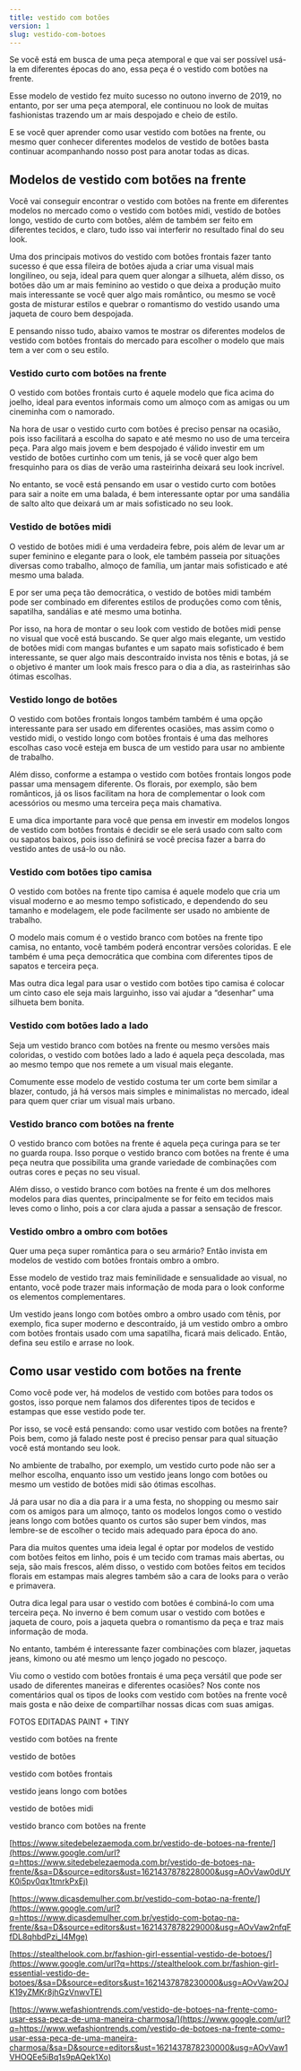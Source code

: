 ```yaml
---
title: vestido com botões
version: 1
slug: vestido-com-botoes
---
```

Se você está em busca de uma peça atemporal e que vai ser possível usá-la em diferentes épocas do ano, essa peça é o vestido com botões na frente.

Esse modelo de vestido fez muito sucesso no outono inverno de 2019, no entanto, por ser uma peça atemporal, ele continuou no look de muitas fashionistas trazendo um ar mais despojado e cheio de estilo.

E se você quer aprender como usar vestido com botões na frente, ou mesmo quer conhecer diferentes modelos de vestido de botões basta continuar acompanhando nosso post para anotar todas as dicas.

## Modelos de vestido com botões na frente

Você vai conseguir encontrar o vestido com botões na frente em diferentes modelos no mercado como o vestido com botões midi, vestido de botões longo, vestido de curto com botões, além de também ser feito em diferentes tecidos, e claro, tudo isso vai interferir no resultado final do seu look.

Uma dos principais motivos do vestido com botões frontais fazer tanto sucesso é que essa fileira de botões ajuda a criar uma visual mais longilíneo, ou seja, ideal para quem quer alongar a silhueta, além disso, os botões dão um ar mais feminino ao vestido o que deixa a produção muito mais interessante se você quer algo mais romântico, ou mesmo se você gosta de misturar estilos e quebrar o romantismo do vestido usando uma jaqueta de couro bem despojada.

E pensando nisso tudo, abaixo vamos te mostrar os diferentes modelos de vestido com botões frontais do mercado para escolher o modelo que mais tem a ver com o seu estilo.

### Vestido curto com botões na frente

O vestido com botões frontais curto é aquele modelo que fica acima do joelho, ideal para eventos informais como um almoço com as amigas ou um cineminha com o namorado.

Na hora de usar o vestido curto com botões é preciso pensar na ocasião, pois isso facilitará a escolha do sapato e até mesmo no uso de uma terceira peça. Para algo mais jovem e bem despojado é válido investir em um vestido de botões curtinho com um tenis, já se você quer algo bem fresquinho para os dias de verão uma rasteirinha deixará seu look incrível.

No entanto, se você está pensando em usar o vestido curto com botões para sair a noite em uma balada, é bem interessante optar por uma sandália de salto alto que deixará um ar mais sofisticado no seu look.

### Vestido de botões midi

O vestido de botões midi é uma verdadeira febre, pois além de levar um ar super feminino e elegante para o look, ele também passeia por situações diversas como trabalho, almoço de família, um jantar mais sofisticado e até mesmo uma balada.

E por ser uma peça tão democrática, o vestido de botões midi também pode ser combinado em diferentes estilos de produções como com tênis, sapatilha, sandálias e até mesmo uma botinha.

Por isso, na hora de montar o seu look com vestido de botões midi pense no visual que você está buscando. Se quer algo mais elegante, um vestido de botões midi com mangas bufantes e um sapato mais sofisticado é bem interessante, se quer algo mais descontraído invista nos tênis e botas, já se o objetivo é manter um look mais fresco para o dia a dia, as rasteirinhas são ótimas escolhas.

### Vestido longo de botões

O vestido com botões frontais longos também também é uma opção interessante para ser usado em diferentes ocasiões, mas assim como o vestido midi, o vestido longo com botões frontais é uma das melhores escolhas caso você esteja em busca de um vestido para usar no ambiente de trabalho.

Além disso, conforme a estampa o vestido com botões frontais longos pode passar uma mensagem diferente. Os florais, por exemplo, são bem românticos, já os lisos facilitam na hora de complementar o look com acessórios ou mesmo uma terceira peça mais chamativa.

E uma dica importante para você que pensa em investir em modelos longos de vestido com botões frontais é decidir se ele será usado com salto com ou sapatos baixos, pois isso definirá se você precisa fazer a barra do vestido antes de usá-lo ou não.

### Vestido com botões tipo camisa

O vestido com botões na frente tipo camisa é aquele modelo que cria um visual moderno e ao mesmo tempo sofisticado, e dependendo do seu tamanho e modelagem, ele pode facilmente ser usado no ambiente de trabalho.

O modelo mais comum é o vestido branco com botões na frente tipo camisa, no entanto, você também poderá encontrar versões coloridas. E ele também é uma peça democrática que combina com diferentes tipos de sapatos e terceira peça.

Mas outra dica legal para usar o vestido com botões tipo camisa é colocar um cinto caso ele seja mais larguinho, isso vai ajudar a “desenhar” uma silhueta bem bonita.

### Vestido com botões lado a lado

Seja um vestido branco com botões na frente ou mesmo versões mais coloridas, o vestido com botões lado a lado é aquela peça descolada, mas ao mesmo tempo que nos remete a um visual mais elegante.

Comumente esse modelo de vestido costuma ter um corte bem similar a blazer, contudo, já há versos mais simples e minimalistas no mercado, ideal para quem quer criar um visual mais urbano.

### Vestido branco com botões na frente

O vestido branco com botões na frente é aquela peça curinga para se ter no guarda roupa. Isso porque o vestido branco com botões na frente é uma peça neutra que possibilita uma grande variedade de combinações com outras cores e peças no seu visual.

Além disso, o vestido branco com botões na frente é um dos melhores modelos para dias quentes, principalmente se for feito em tecidos mais leves como o linho, pois a cor clara ajuda a passar a sensação de frescor.

### Vestido ombro a ombro com botões

Quer uma peça super romântica para o seu armário? Então invista em modelos de vestido com botões frontais ombro a ombro.

Esse modelo de vestido traz mais feminilidade e sensualidade ao visual, no entanto, você pode trazer mais informação de moda para o look conforme os elementos complementares.

Um vestido jeans longo com botões ombro a ombro usado com tênis, por exemplo, fica super moderno e descontraído, já um vestido ombro a ombro com botões frontais usado com uma sapatilha, ficará mais delicado. Então, defina seu estilo e arrase no look.

## Como usar vestido com botões na frente

Como você pode ver, há modelos de vestido com botões para todos os gostos, isso porque nem falamos dos diferentes tipos de tecidos e estampas que esse vestido pode ter.

Por isso, se você está pensando: como usar vestido com botões na frente? Pois bem, como já falado neste post é preciso pensar para qual situação você está montando seu look.

No ambiente de trabalho, por exemplo, um vestido curto pode não ser a melhor escolha, enquanto isso um vestido jeans longo com botões ou mesmo um vestido de botões midi são ótimas escolhas.

Já para usar no dia a dia para ir a uma festa, no shopping ou mesmo sair com os amigos para um almoço, tanto os modelos longos como o vestido jeans longo com botões quanto os curtos são super bem vindos, mas lembre-se de escolher o tecido mais adequado para época do ano.

Para dia muitos quentes uma ideia legal é optar por modelos de vestido com botões feitos em linho, pois é um tecido com tramas mais abertas, ou seja, são mais frescos, além disso, o vestido com botões feitos em tecidos florais em estampas mais alegres também são a cara de looks para o verão e primavera.

Outra dica legal para usar o vestido com botões é combiná-lo com uma terceira peça. No inverno é bem comum usar o vestido com botões e jaqueta de couro, pois a jaqueta quebra o romantismo da peça e traz mais informação de moda.

No entanto, também é interessante fazer combinações com blazer, jaquetas jeans, kimono ou até mesmo um lenço jogado no pescoço.

Viu como o vestido com botões frontais é uma peça versátil que pode ser usado de diferentes maneiras e diferentes ocasiões? Nos conte nos comentários qual os tipos de looks com vestido com botões na frente você mais gosta e não deixe de compartilhar nossas dicas com suas amigas.

FOTOS EDITADAS PAINT + TINY

vestido com botões na frente

vestido de botões

vestido com botões frontais

vestido jeans longo com botões

vestido de botões midi

vestido branco com botões na frente

[https://www.sitedebelezaemoda.com.br/vestido-de-botoes-na-frente/](https://www.google.com/url?q=https://www.sitedebelezaemoda.com.br/vestido-de-botoes-na-frente/&sa=D&source=editors&ust=1621437878228000&usg=AOvVaw0dUYK0i5pv0qx1tmrkPxEj)

[https://www.dicasdemulher.com.br/vestido-com-botao-na-frente/](https://www.google.com/url?q=https://www.dicasdemulher.com.br/vestido-com-botao-na-frente/&sa=D&source=editors&ust=1621437878229000&usg=AOvVaw2nfqFfDL8qhbdPzi_I4Mge)

[https://stealthelook.com.br/fashion-girl-essential-vestido-de-botoes/](https://www.google.com/url?q=https://stealthelook.com.br/fashion-girl-essential-vestido-de-botoes/&sa=D&source=editors&ust=1621437878230000&usg=AOvVaw2OJK19yZMKr8jhGzVnwvTE)

[https://www.wefashiontrends.com/vestido-de-botoes-na-frente-como-usar-essa-peca-de-uma-maneira-charmosa/](https://www.google.com/url?q=https://www.wefashiontrends.com/vestido-de-botoes-na-frente-como-usar-essa-peca-de-uma-maneira-charmosa/&sa=D&source=editors&ust=1621437878230000&usg=AOvVaw1VHOQEe5iBq1s9pAQek1Xo)
